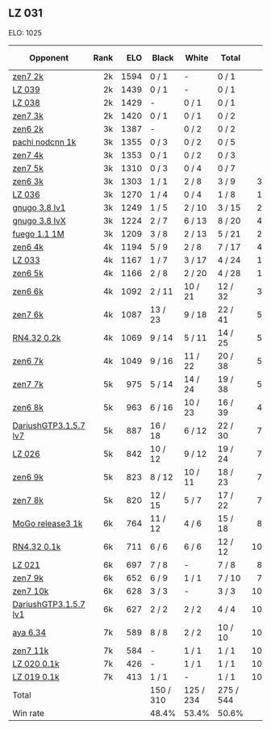 ## LZ 031 ##

ELO: 1025

Opponent | Rank | ELO | Black | White | Total | Win rate
---------|-----:|----:|-------|-------|-------|-------:
[zen7 2k](zen7%202k.md) | 2k | 1594 | 0 / 1 | - | 0 / 1 | 0.0%
[LZ 039](LZ%20039.md) | 2k | 1439 | 0 / 1 | - | 0 / 1 | 0.0%
[LZ 038](LZ%20038.md) | 2k | 1429 | - | 0 / 1 | 0 / 1 | 0.0%
[zen7 3k](zen7%203k.md) | 2k | 1420 | 0 / 1 | 0 / 1 | 0 / 2 | 0.0%
[zen6 2k](zen6%202k.md) | 3k | 1387 | - | 0 / 2 | 0 / 2 | 0.0%
[pachi nodcnn 1k](pachi%20nodcnn%201k.md) | 3k | 1355 | 0 / 3 | 0 / 2 | 0 / 5 | 0.0%
[zen7 4k](zen7%204k.md) | 3k | 1353 | 0 / 1 | 0 / 2 | 0 / 3 | 0.0%
[zen7 5k](zen7%205k.md) | 3k | 1310 | 0 / 3 | 0 / 4 | 0 / 7 | 0.0%
[zen6 3k](zen6%203k.md) | 3k | 1303 | 1 / 1 | 2 / 8 | 3 / 9 | 33.3%
[LZ 036](LZ%20036.md) | 3k | 1270 | 1 / 4 | 0 / 4 | 1 / 8 | 12.5%
[gnugo 3.8 lv1](gnugo%203.8%20lv1.md) | 3k | 1249 | 1 / 5 | 2 / 10 | 3 / 15 | 20.0%
[gnugo 3.8 lvX](gnugo%203.8%20lvX.md) | 3k | 1224 | 2 / 7 | 6 / 13 | 8 / 20 | 40.0%
[fuego 1.1 1M](fuego%201.1%201M.md) | 3k | 1209 | 3 / 8 | 2 / 13 | 5 / 21 | 23.8%
[zen6 4k](zen6%204k.md) | 4k | 1194 | 5 / 9 | 2 / 8 | 7 / 17 | 41.2%
[LZ 033](LZ%20033.md) | 4k | 1167 | 1 / 7 | 3 / 17 | 4 / 24 | 16.7%
[zen6 5k](zen6%205k.md) | 4k | 1166 | 2 / 8 | 2 / 20 | 4 / 28 | 14.3%
[zen6 6k](zen6%206k.md) | 4k | 1092 | 2 / 11 | 10 / 21 | 12 / 32 | 37.5%
[zen7 6k](zen7%206k.md) | 4k | 1087 | 13 / 23 | 9 / 18 | 22 / 41 | 53.7%
[RN4.32 0.2k](RN4.32%200.2k.md) | 4k | 1069 | 9 / 14 | 5 / 11 | 14 / 25 | 56.0%
[zen6 7k](zen6%207k.md) | 4k | 1049 | 9 / 16 | 11 / 22 | 20 / 38 | 52.6%
[zen7 7k](zen7%207k.md) | 5k | 975 | 5 / 14 | 14 / 24 | 19 / 38 | 50.0%
[zen6 8k](zen6%208k.md) | 5k | 963 | 6 / 16 | 10 / 23 | 16 / 39 | 41.0%
[DariushGTP3.1.5.7 lv7](DariushGTP3.1.5.7%20lv7.md) | 5k | 887 | 16 / 18 | 6 / 12 | 22 / 30 | 73.3%
[LZ 026](LZ%20026.md) | 5k | 842 | 10 / 12 | 9 / 12 | 19 / 24 | 79.2%
[zen6 9k](zen6%209k.md) | 5k | 823 | 8 / 12 | 10 / 11 | 18 / 23 | 78.3%
[zen7 8k](zen7%208k.md) | 5k | 820 | 12 / 15 | 5 / 7 | 17 / 22 | 77.3%
[MoGo release3 1k](MoGo%20release3%201k.md) | 6k | 764 | 11 / 12 | 4 / 6 | 15 / 18 | 83.3%
[RN4.32 0.1k](RN4.32%200.1k.md) | 6k | 711 | 6 / 6 | 6 / 6 | 12 / 12 | 100.0%
[LZ 021](LZ%20021.md) | 6k | 697 | 7 / 8 | - | 7 / 8 | 87.5%
[zen7 9k](zen7%209k.md) | 6k | 652 | 6 / 9 | 1 / 1 | 7 / 10 | 70.0%
[zen7 10k](zen7%2010k.md) | 6k | 628 | 3 / 3 | - | 3 / 3 | 100.0%
[DariushGTP3.1.5.7 lv1](DariushGTP3.1.5.7%20lv1.md) | 6k | 627 | 2 / 2 | 2 / 2 | 4 / 4 | 100.0%
[aya 6.34](aya%206.34.md) | 7k | 589 | 8 / 8 | 2 / 2 | 10 / 10 | 100.0%
[zen7 11k](zen7%2011k.md) | 7k | 584 | - | 1 / 1 | 1 / 1 | 100.0%
[LZ 020 0.1k](LZ%20020%200.1k.md) | 7k | 426 | - | 1 / 1 | 1 / 1 | 100.0%
[LZ 019 0.1k](LZ%20019%200.1k.md) | 7k | 413 | 1 / 1 | - | 1 / 1 | 100.0%
Total | | | 150 / 310 | 125 / 234 | 275 / 544 | 
Win rate| | | 48.4% | 53.4% | 50.6% | 
